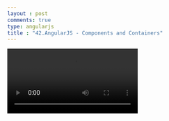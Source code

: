 ```yaml
---
layout : post
comments: true
type: angularjs
title : "42.AngularJS - Components and Containers"
---
```


<video controls="controls"  class="movie" src="https://dl.dropboxusercontent.com/u/161895058/Video/angularjs/42.%20Egghead.io%20-%20AngularJS%20-%20Components%20and%20Containers.mp4">
</video>
